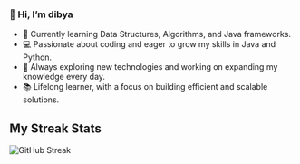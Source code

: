 ### 👋 Hi, I’m dibya
- 🌱 Currently learning Data Structures, Algorithms, and Java frameworks.
- 💻 Passionate about coding and eager to grow my skills in Java and Python.
- 🚀 Always exploring new technologies and working on expanding my knowledge every day.
- 📚 Lifelong learner, with a focus on building efficient and scalable solutions.

<!---
dipyasaaaa/dipyasaaaa is a ✨ special ✨ repository because its `README.md` (this file) appears on your GitHub profile.
You can click the Preview link to take a look at your changes.
--->

## My Streak Stats

![GitHub Streak](https://streak-stats.demolab.com/?user=dipyasaaaa&theme=dark&hide_border=true)


